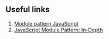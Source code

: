 ## Useful links

1. [Module pattern JavaScript](https://www.patterns.dev/posts/classic-design-patterns/#modulepatternjavascript)
2. [JavaScript Module Pattern: In-Depth](http://www.adequatelygood.com/JavaScript-Module-Pattern-In-Depth.html)
